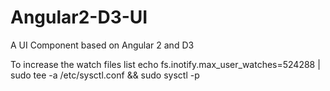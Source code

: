 # Angular2-D3-UI
A UI Component based on Angular 2 and D3


To increase the watch files list
echo fs.inotify.max_user_watches=524288 | sudo tee -a /etc/sysctl.conf && sudo sysctl -p

